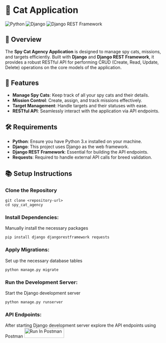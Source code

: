 # 🐾 Cat  Application

![Python](https://img.shields.io/badge/Python-3.x-blue)
![Django](https://img.shields.io/badge/Django-3.x-green)
![Django REST Framework](https://img.shields.io/badge/DRF-3.x-lightgrey)

## 📖 Overview
The **Spy Cat Agency Application** is designed to manage spy cats, missions, and targets efficiently. Built with **Django** and **Django REST Framework**, it provides a robust RESTful API for performing CRUD (Create, Read, Update, Delete) operations on the core models of the application.

## 🚀 Features
- **Manage Spy Cats**: Keep track of all your spy cats and their details.
- **Mission Control**: Create, assign, and track missions effectively.
- **Target Management**: Handle targets and their statuses with ease.
- **RESTful API**: Seamlessly interact with the application via API endpoints.

## 🛠️ Requirements
- **Python**: Ensure you have Python 3.x installed on your machine.
- **Django**: This project uses Django as the web framework.
- **Django REST Framework**: Essential for building the API endpoints.
- **Requests**: Required to handle external API calls for breed validation.

## 📚 Setup Instructions

### Clone the Repository
```
git clone <repository-url>
cd spy_cat_agency
```
### Install Dependencies:
Manually install the necessary packages

```
pip install django djangorestframework requests
```

### Apply Migrations:
Set up the necessary database tables
```
python manage.py migrate
```
### Run the Development Server:
Start the Django development server
```
python manage.py runserver
```

### API Endpoints:
After starting Django development server explore the API endpoints using Postman
[<img src="https://run.pstmn.io/button.svg" alt="Run In Postman" style="width: 128px; height: 32px;">](https://app.getpostman.com/run-collection/39434734-ded9a1e8-e43a-439d-b736-357398b67d5b?action=collection%2Ffork&source=rip_markdown&collection-url=entityId%3D39434734-ded9a1e8-e43a-439d-b736-357398b67d5b%26entityType%3Dcollection%26workspaceId%3D80060c85-07cc-4e69-a0bb-465a89881d72)
